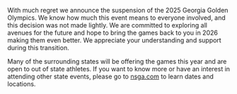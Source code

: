---
---
With much regret we announce the suspension of the 2025 Georgia Golden Olympics. We know how much this event means to everyone involved, and this decision was not made lightly. We are committed to exploring all avenues for the future and hope to bring the games back to you in 2026 making them even better. We appreciate your understanding and support during this transition.

Many of the surrounding states will be offering the games this year and are open to out of state athletes. If you want to know more or have an interest in attending other state events, please go to [nsga.com](https://nsga.com/) to learn dates and locations.